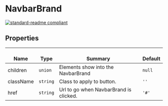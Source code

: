 # NavbarBrand
  [![standard-readme compliant](https://img.shields.io/badge/standard--readme-OK-green.svg?style=flat-square)](https://github.com/RichardLitt/standard-readme)
  

  ## Properties
  | </br>Name | </br>Type | </br>Summary | </br>Default | 
| ---- | ---- | ---- | ---- |
| children | `union` | Elements show into the NavbarBrand | `null` |
| className | `string` | Class to apply to button. | `''` |
| href | `string` | Url to go when NavbarBrand is clicked. | `'#'` |